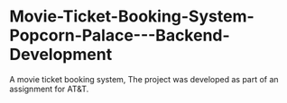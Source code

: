 # Movie-Ticket-Booking-System-Popcorn-Palace---Backend-Development
A movie ticket booking system, The project was developed as part of an assignment for AT&amp;T.
